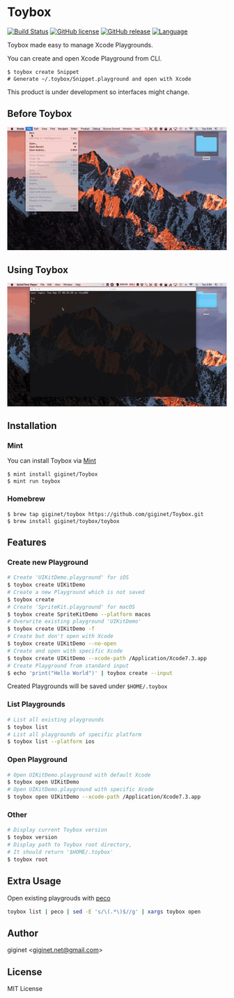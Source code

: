 # Toybox

[![Build Status](https://travis-ci.org/giginet/Toybox.svg?branch=master)](https://travis-ci.org/giginet/Toybox)
[![GitHub license](https://img.shields.io/badge/license-MIT-lightgrey.svg)](https://raw.githubusercontent.com/giginet/Toybox/master/LICENSE.md) 
[![GitHub release](https://img.shields.io/github/release/giginet/Toybox.svg)](https://github.com/giginet/Toybox/releases)
[![Language](https://img.shields.io/badge/language-Swift%204-orange.svg)](https://swift.org)


Toybox made easy to manage Xcode Playgrounds.

You can create and open Xcode Playground from CLI.

```
$ toybox create Snippet
# Generate ~/.toybox/Snippet.playground and open with Xcode
```

This product is under development so interfaces might change.

## Before Toybox

![](Documentation/Images/before.gif)

## Using Toybox

![](Documentation/Images/after.gif)

## Installation

### Mint

You can install Toybox via [Mint](https://github.com/yonaskolb/Mint)

```console
$ mint install giginet/Toybox
$ mint run toybox
```

### Homebrew

```console
$ brew tap giginet/toybox https://github.com/giginet/Toybox.git
$ brew install giginet/toybox/toybox
```

## Features

### Create new Playground

```sh
# Create 'UIKitDemo.playground' for iOS
$ toybox create UIKitDemo
# Create a new Playground which is not saved
$ toybox create
# Create 'SpriteKit.playground' for macOS
$ toybox create SpriteKitDemo --platform macos
# Overwrite existing playground 'UIKitDemo'
$ toybox create UIKitDemo -f
# Create but don't open with Xcode
$ toybox create UIKitDemo --no-open
# Create and open with specific Xcode
$ toybox create UIKitDemo --xcode-path /Application/Xcode7.3.app
# Create Playground from standard input
$ echo 'print("Hello World")' | toybox create --input
```

Created Playgrounds will be saved under `$HOME/.toybox`

### List Playgrounds

```sh
# List all existing playgrounds
$ toybox list
# List all playgrounds of specific platform
$ toybox list --platform ios
```

### Open Playground

```sh
# Open UIKitDemo.playground with default Xcode
$ toybox open UIKitDemo
# Open UIKitDemo.playground with specific Xcode
$ toybox open UIKitDemo --xcode-path /Application/Xcode7.3.app
```

### Other

```sh
# Display current Toybox version
$ toybox version
# Display path to Toybox root directory,
# It should return '$HOME/.toybox'
$ toybox root
```

## Extra Usage

Open existing playgrouds with [peco](https://github.com/peco/peco)

```sh
toybox list | peco | sed -E 's/\(.*\)$//g' | xargs toybox open
```

## Author

giginet <<giginet.net@gmail.com>>

## License

MIT License
